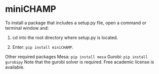# miniCHAMP

To install a package that includes a setup.py file, open a command or terminal window and:

1. cd into the root directory where setup.py is located.

2. Enter: `pip install miniCHAMP`.

Other required packages
Mesa: `pip install mesa`
Gurobi: `pip install gurobipy`  Note that the gurobi solver is required. Free academic license is available.